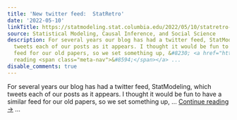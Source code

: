 ```yaml
---
title: 'New twitter feed:  StatRetro'
date: '2022-05-10'
linkTitle: https://statmodeling.stat.columbia.edu/2022/05/10/statretro-twitter-feed/
source: Statistical Modeling, Causal Inference, and Social Science
description: For several years our blog has had a twitter feed, StatModeling, which
  tweets each of our posts as it appears. I thought it would be fun to have a similar
  feed for our old papers, so we set something up, &#8230; <a href="https://statmodeling.stat.columbia.edu/2022/05/10/statretro-twitter-feed/">Continue
  reading <span class="meta-nav">&#8594;</span></a> ...
disable_comments: true
---
```

For several years our blog has had a twitter feed, StatModeling, which tweets each of our posts as it appears. I thought it would be fun to have a similar feed for our old papers, so we set something up, &#8230; <a href="https://statmodeling.stat.columbia.edu/2022/05/10/statretro-twitter-feed/">Continue reading <span class="meta-nav">&#8594;</span></a> ...